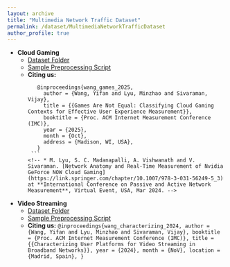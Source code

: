 ```yaml
---
layout: archive
title: "Multimedia Network Traffic Dataset"
permalink: /dataset/MultimediaNetworkTrafficDataset
author_profile: true
---
```


* **Cloud Gaming** 
	* [Dataset Folder](https://unsw-my.sharepoint.com/:f:/g/personal/z5025089_ad_unsw_edu_au/EqaMbRpsxKBGlzSvV16uNvcBj6FnYZCQOIAJkjOMMNxsNw?e=AVUJ6E)
	* [Sample Preprocessing Script](http://github.com/WYF99/IMC25-CloudGamingContext)
	* **Citing us:** 
		 ```
			@inproceedings{wang_games_2025,
			  author = {Wang, Yifan and Lyu, Minzhao and Sivaraman, Vijay},
			  title = {{Games Are Not Equal: Classifying Cloud Gaming Contexts for Effective User Experience Measurement}},
			  booktitle = {Proc. ACM Internet Measurement Conference (IMC)},
			  year = {2025},
			  month = {Oct},
			  address = {Madison, WI, USA},
			}
		  ```
		<!-- * M. Lyu, S. C. Madanapalli, A. Vishwanath and V. Sivaraman. [Network Anatomy and Real-Time Measurement of Nvidia GeForce NOW Cloud Gaming](https://link.springer.com/chapter/10.1007/978-3-031-56249-5_3) at **International Conference on Passive and Active Network Measurement**, Virtual Event, USA, Mar 2024. -->

* **Video Streaming** 
	* [Dataset Folder](https://unsw-my.sharepoint.com/:f:/g/personal/z5025089_ad_unsw_edu_au/EkrbbFOFcxdEoPD4usvie5YB0pXw15t93r0xF4JyM-M3bg?e=3n8lBA)
	* [Sample Preprocessing Script](https://github.com/WYF99/IMC24-VideoUserPlatform)
	* **Citing us:** 
		  ```
			@inproceedings{wang_characterizing_2024,
			  author = {Wang, Yifan and Lyu, Minzhao and Sivaraman, Vijay},
			  booktitle = {Proc. ACM Internet Measurement Conference (IMC)},
			  title = {{Characterizing User Platforms for Video Streaming in Broadband Networks}},
			  year = {2024},
			  month = {NoV},
			  location = {Madrid, Spain},
			}
		  ```

<!-- * **Metaverse Virtual Reality** 
	* [Dataset Folder](https://unsw-my.sharepoint.com/:f:/g/personal/z5025089_ad_unsw_edu_au/Eu9xtPBb6dpDvjFL0qEiIu0BKJtb-_SR0PHQznaBXyJxIQ?e=Ye7jur)
	* [Sample Preprocessing Script](https://github.com/RahulTripathi0401/MetaVRadar)
	* **Citing us:**
		* ```
			@article{lyu2023metavradar,
		  title={MetaVRadar: Measuring Metaverse Virtual Reality Network Activity},
		  author={Lyu, Minzhao and Tripathi, Rahul Dev and Sivaraman, Vijay},
		  journal={Proceedings of the ACM on Measurement and Analysis of Computing Systems},
		  volume={7},
		  number={3},
		  pages={1--29},
		  year={2023},
		  publisher={ACM New York, NY, USA}
		}
		``` -->









